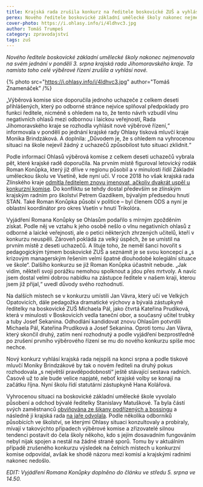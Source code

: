 ```yaml
---
title: Krajská rada zrušila konkurz na ředitele boskovické ZUŠ a vyhlásí nový
perex: Nového ředitele boskovické základní umělecké školy nakonec nejmenovala krajská rada Jihomoravského kraje. Ta namísto toho celé výběrové řízení zrušila a vyhlásí nové.
cover-photo: https://i.ohlasy.info/i/4ldhvc3.jpg
author: Tomáš Trumpeš
category: zpravodajství
tags: zuš
---
```


*Nového ředitele boskovické základní umělecké školy nakonec nejmenovala na svém jednání v pondělí 3. srpna krajská rada Jihomoravského kraje. Ta namísto toho celé výběrové řízení zrušila a vyhlásí nové.*

{% photo src="https://i.ohlasy.info/i/4ldhvc3.jpg" author="Tomáš Znamenáček" /%}

„Výběrová komise sice doporučila jednoho uchazeče z celkem deseti přihlášených, který po odborné stránce nejvíce splňoval předpoklady pro funkci ředitele, nicméně s ohledem na to, že tento návrh vzbudil vlnu negativních ohlasů mezi odbornou i laickou veřejností, Rada Jihomoravského kraje se rozhodla vyhlásit nové výběrové řízení,“ informovala v pondělí po jednání krajské rady Ohlasy tisková mluvčí kraje Monika Brindzáková. A doplnila: „Důvodem je, že s ohledem na vyhrocenou situaci na škole nejevil žádný z uchazečů způsobilost tuto situaci zklidnit.“

Podle informací Ohlasů výběrová komise z celkem deseti uchazečů vybrala pět, které krajské radě doporučila. Na prvním místě figuroval letovický rodák Roman Konůpka, který již dříve v regionu působil a v minulosti řídil Základní uměleckou školu ve Vsetíně, kde nyní učí. V roce 2018 ho však krajská rada Zlínského kraje [odmítla ředitelem znovu jmenovat, ačkoliv dvakrát uspěl u konkurzní komise](https://www.idnes.cz/zlin/zpravy/reditel-zakladni-umelecka-skola-zus-vsetin-konkurz-konupek-gazdik-cunek.A180910_426138_zlin-zpravy_ras). Do konfliktu se tehdy dostal především se zlínským krajským radním pro školství Petrem Gazdíkem, bývalým předsedou hnutí STAN. Také Roman Konůpka působí v politice – byl členem ODS a nyní je oblastní koordinátor pro okres Vsetín v hnutí Trikolóra.

Vyjádření Romana Konůpky se Ohlasům podařilo s mírným zpožděním získat. Podle něj ve vztahu k jeho osobě nešlo o vlnu negativních ohlasů z odborné a laické veřejnosti, ale o petici některých zhrzených učitelů, kteří v konkurzu neuspěli. Zároveň pokládá za velký úspěch, že se umístil na prvním místě z deseti uchazečů. A lituje toho, že neměl šanci hovořit s pedagogickým týmem boskovické ZUŠ a seznámit je se svou koncepcí a „s krizovým managerským řešením velmi špatné dlouhodobé kolegiální situace ve škole“. Dalšího konkurzu se již Roman Konůpka účastnit nebude. „Jak vidím, někteří svoji porážku nemohou spolknout a jdou přes mrtvoly. A navíc jsem dostal velmi dobrou nabídku na zástupce ředitele v našem kraji, kterou jsem již přijal,“ uvedl důvody svého rozhodnutí.

Na dalších místech se v konkurzu umístili Jan Vávra, který učí ve Velkých Opatovicích, dále pedagožka dramatické výchovy a bývalá zástupkyně ředitelky na boskovické ZUŠ Michaela Pál, jako čtvrtá Kateřina Prudíková, která v minulosti v Boskovicích vedla taneční obor, a současný učitel trubky a tuby Josef Sekanina. Odhodlání kandidovat znovu Ohlasům potvrdili Michaela Pál, Kateřina Prudíková a Josef Sekanina. Oproti tomu Jan Vávra, který skončil druhý, zatím není rozhodnutý a podle vyjádření bezprostředně po zrušení prvního výběrového řízení se mu do nového konkurzu spíše moc nechce.

Nový konkurz vyhlásí krajská rada nejspíš na konci srpna a podle tiskové mluvčí Moniky Brindzákové by tak o novém řediteli na druhý pokus rozhodovala „s největší pravděpodobností“ ještě stávající sestava radních. Časově už to ale bude velice napjaté, neboť krajské volby se konají na začátku října. Nyní školu řídí statutární zástupkyně Hana Kolářová.

Vyhrocenou situaci na boskovické základní umělecké škole vyvolalo působení a odchod bývalé ředitelky Stanislavy Matuškové. Ta byla částí svých zaměstnanců [obviňována ze šikany podřízených a bossingu](https://ohlasy.info/clanky/2019/12/sikana-zus.html) a následně ji krajská rada [na jaře odvolala](https://ohlasy.info/clanky/2020/03/matuskova-odvolana.html). Podle několika odborníků působících ve školství, se kterými Ohlasy situaci konzultovaly a probíraly, mívají v takovýchto případech výběrové komise a zřizovatelé silnou tendenci postavit do čela školy někoho, kdo s jejím dosavadním fungováním nebyl nijak spojen a nestál na žádné straně sporů. Tomu by v aktuálním případě zrušeného konkurzu výsledek na čelních místech u konkurzní komise odpovídal, avšak ke shodě názoru mezi komisí a krajskými radnimi nakonec nedošlo.

*EDIT: Vyjádření Romana Konůpky doplněno do článku ve středu 5. srpna ve 14.50.*
